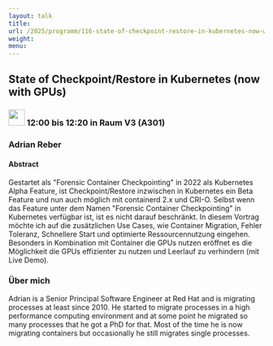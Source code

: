 ```yaml
---
layout: talk
title:
url: /2025/programm/116-state-of-checkpoint-restore-in-kubernetes-now-with-gpus-/
weight:
menu:
---
```

## State of Checkpoint/Restore in Kubernetes (now with GPUs)

### <img height = "32" src="../../../images/talk.svg"> 12:00 bis 12:20 in Raum V3 (A301)

### Adrian Reber

#### Abstract

Gestartet als "Forensic Container Checkpointing" in 2022 als Kubernetes Alpha Feature, ist Checkpoint/Restore inzwischen in Kubernetes ein Beta Feature und nun auch möglich mit containerd 2.x und CRI-O. Selbst wenn das Feature unter dem Namen "Forensic Container Checkpointing" in Kubernetes verfügbar ist, ist es nicht darauf beschränkt. In diesem Vortrag möchte ich auf die zusätzlichen Use Cases, wie Container Migration, Fehler Toleranz, Schnellere Start und optimierte Ressourcennutzung eingehen. Besonders in Kombination mit Container die GPUs nutzen eröffnet es die Möglichkeit die GPUs effizienter zu nutzen und Leerlauf zu verhindern (mit Live Demo).

### Über mich

Adrian is a Senior Principal Software Engineer at Red Hat and is migrating processes at least since 2010. He started to migrate processes in a high performance computing environment and at some point he migrated so many processes that he got a PhD for that. Most of the time he is now migrating containers but occasionally he still migrates single processes.

